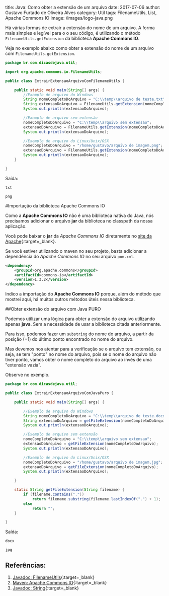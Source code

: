 title: Java: Como obter a extensão de um arquivo
date: 2017-07-06
author: Gustavo Furtado de Oliveira Alves
category: Util
tags: FilenameUtils, List, Apache Commons IO
image: /images/logo-java.png

Há várias formas de extrair a extensão do nome de um arquivo.
A forma mais simples e legível para o o seu código, é utilizando o método 
`FilenameUtils.getExtension` da biblioteca **Apache Commons IO**.

Veja no exemplo abaixo como obter a extensão do nome de um arquivo
com `FilenameUtils.getExtension`.

```java
package br.com.dicasdejava.util;

import org.apache.commons.io.FilenameUtils;

public class ExtrairExtensaoArquivoComFilenameUtils {

	public static void main(String[] args) {
		//Exemplo de arquivo do Windows
		String nomeCompletoDoArquivo = "C:\\temp\\arquivo de teste.txt";
		String extensaoDoArquivo = FilenameUtils.getExtension(nomeCompletoDoArquivo);
		System.out.println(extensaoDoArquivo);

		//Exemplo de arquivo sem extensão
		nomeCompletoDoArquivo = "C:\\temp\\arquivo sem extensao";
		extensaoDoArquivo = FilenameUtils.getExtension(nomeCompletoDoArquivo);
		System.out.println(extensaoDoArquivo);

		//Exemplo de arquivo do Linux/Unix/OSX
		nomeCompletoDoArquivo = "/home/gustavo/arquivo de imagem.png";
		extensaoDoArquivo = FilenameUtils.getExtension(nomeCompletoDoArquivo);
		System.out.println(extensaoDoArquivo);
	}

}
```

Saída:

```
txt

png
```

#Importação da biblioteca Apache Commons IO

Como a **Apache Commons IO** não é uma biblioteca nativa do Java,
nós precisamos adicionar o arquivo **jar** da biblioteca 
no classpath da nossa aplicação.

Você pode baixar o **jar** da _Apache Commons IO_ diretamente no 
[site da Apache](http://commons.apache.org/proper/commons-io/download_io.cgi){:target=\_blank}.

Se você estiver utilizando o maven no seu projeto,
basta adicionar a dependência do _Apache Commons IO_ no seu arquivo `pom.xml`.

```xml
<dependency>
    <groupId>org.apache.commons</groupId>
    <artifactId>commons-io</artifactId>
    <version>1.3.2</version>
</dependency>
```

Indico a importação do **Apache Commons IO** porque,
além do método que mostrei aqui, há muitos outros métodos úteis
nessa biblioteca.

##Obter extensão do arquivo com Java PURO

Podemos utilizar uma lógica para obter a extensão do arquivo
utilizando apenas **java**.
Sem a necessidade de usar a biblioteca citada anteriormente.

Para isso, podemos fazer um `substring` do nome do arquivo,
a partir da posição (+1) do último ponto encontrado no nome do arquivo.

Mas devemos nos atentar para a verificação se o arquivo tem extensão,
ou seja, se tem "ponto" no nome do arquivo,
pois se o nome do arquivo não tiver ponto,
vamos obter o nome completo do arquivo ao invés de uma "extensão vazia". 

Observe no exemplo.

```java
package br.com.dicasdejava.util;

public class ExtrairExtensaoArquivoComJavaPuro {

	public static void main(String[] args) {

		//Exemplo de arquivo do Windows
		String nomeCompletoDoArquivo = "C:\\temp\\arquivo de teste.docx";
		String extensaoDoArquivo = getFileExtension(nomeCompletoDoArquivo);
		System.out.println(extensaoDoArquivo);

		//Exemplo de arquivo sem extensão
		nomeCompletoDoArquivo = "C:\\temp\\arquivo sem extensao";
		extensaoDoArquivo = getFileExtension(nomeCompletoDoArquivo);
		System.out.println(extensaoDoArquivo);

		//Exemplo de arquivo do Linux/Unix/OSX
		nomeCompletoDoArquivo = "/home/gustavo/arquivo de imagem.jpg";
		extensaoDoArquivo = getFileExtension(nomeCompletoDoArquivo);
		System.out.println(extensaoDoArquivo);

	}

	static String getFileExtension(String filename) {
		if (filename.contains("."))
			return filename.substring(filename.lastIndexOf(".") + 1);
		else
			return "";
	}

}
```

Saída:

```
docx

jpg
```

## Referências:

1. [Javadoc: FilenameUtils](https://commons.apache.org/proper/commons-io/javadocs/api-release/index.html?org/apache/commons/io/package-summary.html){:target=\_blank}
2. [Maven: Apache Commons IO](https://mvnrepository.com/artifact/org.apache.commons/commons-io){:target=\_blank}
3. [Javadoc: String](https://docs.oracle.com/javase/7/docs/api/java/lang/String.html){:target=\_blank}
